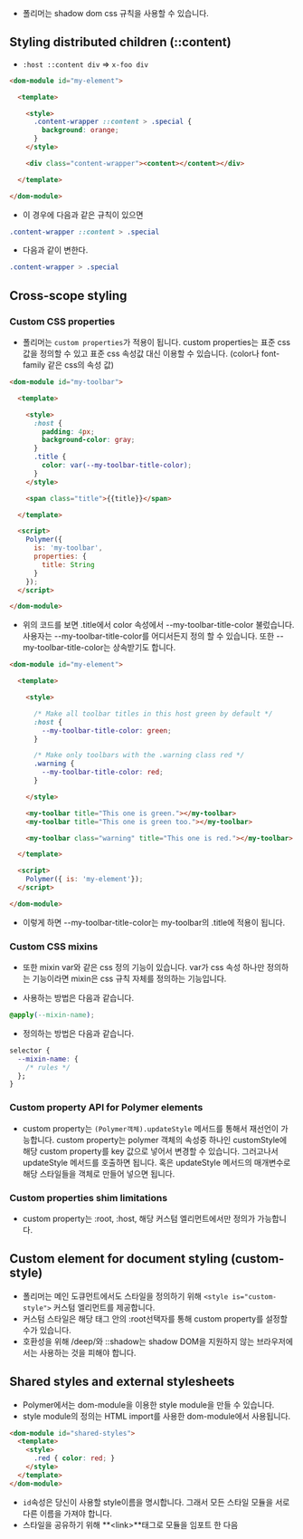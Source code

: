 * 폴리머는 shadow dom css 규칙을 사용할 수 있습니다.

## Styling distributed children (::content)
* `:host ::content div` => `x-foo div`

```html
<dom-module id="my-element">

  <template>

    <style>
      .content-wrapper ::content > .special {
        background: orange;
      }
    </style>

    <div class="content-wrapper"><content></content></div>

  </template>

</dom-module>
```
* 이 경우에 다음과 같은 규칙이 있으면
```css
.content-wrapper ::content > .special
```
* 다음과 같이 변한다.
``` css
.content-wrapper > .special
```

## Cross-scope styling
### Custom CSS properties
* 폴리머는 `custom properties`가 적용이 됩니다. custom properties는 표준 css값을 정의할 수 있고 표준 css 속성값 대신 이용할 수 있습니다. (color나 font-family 같은 css의 속성 값)

```html
<dom-module id="my-toolbar">

  <template>

    <style>
      :host {
        padding: 4px;
        background-color: gray;
      }
      .title {
        color: var(--my-toolbar-title-color);
      }
    </style>

    <span class="title">{{title}}</span>

  </template>

  <script>
    Polymer({
      is: 'my-toolbar',
      properties: {
        title: String
      }
    });
  </script>

</dom-module>
```

* 위의 코드를 보면 .title에서 color 속성에서 --my-toolbar-title-color 불렀습니다. 사용자는 --my-toolbar-title-color를 어디서든지 정의 할 수 있습니다. 또한 --my-toolbar-title-color는 상속받기도 합니다.

```html
<dom-module id="my-element">

  <template>

    <style>

      /* Make all toolbar titles in this host green by default */
      :host {
        --my-toolbar-title-color: green;
      }

      /* Make only toolbars with the .warning class red */
      .warning {
        --my-toolbar-title-color: red;
      }

    </style>

    <my-toolbar title="This one is green."></my-toolbar>
    <my-toolbar title="This one is green too."></my-toolbar>

    <my-toolbar class="warning" title="This one is red."></my-toolbar>

  </template>

  <script>
    Polymer({ is: 'my-element'});
  </script>

</dom-module>
```
* 이렇게 하면 --my-toolbar-title-color는 my-toolbar의 .title에 적용이 됩니다.

### Custom CSS mixins
* 또한 mixin var와 같은 css 정의 기능이 있습니다. var가 css 속성 하나만 정의하는 기능이라면 mixin은 css 규칙 자체를 정의하는 기능입니다.

* 사용하는 방법은 다음과 같습니다.
```css
@apply(--mixin-name);
```
* 정의하는 방법은 다음과 같습니다.

```css
selector {
  --mixin-name: {
    /* rules */
  };
}
```

### Custom property API for Polymer elements
* custom property는 `(Polymer객체).updateStyle` 메서드를 통해서 재선언이 가능합니다. custom property는 polymer 객체의 속성중 하나인 customStyle에 해당 custom property를 key 값으로 넣어서 변경할 수 있습니다. 그러고나서 updateStyle 메서드를 호출하면 됩니다. 혹은 updateStyle 메서드의 매개변수로 해당 스타일들을 객체로 만들어 넣으면 됩니다.

### Custom properties shim limitations
* custom property는 :root, :host, 해당 커스텀 엘리먼트에서만 정의가 가능합니다. 

## Custom element for document styling (custom-style)
* 폴리머는 메인 도큐먼트에서도 스타일을 정의하기 위해 `<style is="custom-style">` 커스텀 엘리먼트를 제공합니다.
 * 커스텀 스타일은 해당 태그 안의 :root선택자를 통해 custom property를 설정할 수가 있습니다.
 * 호환성을 위해 /deep/와 ::shadow는 shadow DOM을 지원하지 않는 브라우저에서는 사용하는 것을 피해야 합니다.

## Shared styles and external stylesheets
* Polymer에서는 dom-module을 이용한 style module을 만들 수 있습니다.
* style module의 정의는 HTML import를 사용한 dom-module에서 사용됩니다.
```HTML
<dom-module id="shared-styles">
  <template>
    <style>
      .red { color: red; }
    </style>
  </template>
</dom-module>
```
* `id`속성은 당신이 사용할 style이름을 명시합니다. 그래서 모든 스타일 모듈을 서로 다른 이름을 가져야 합니다.
* 스타일을 공유하기 위해 **\<link\>**태그로 모듈을 임포트 한 다음 **<style>** 태그에 include를 삽입합니다.